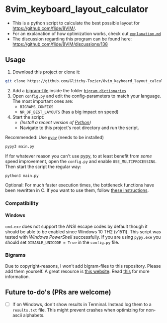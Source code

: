 # 8vim_keyboard_layout_calculator

- This is a python script to calculate the best possible layout for https://github.com/flide/8VIM/.
- For an explanation of how optimization works, check out [`explanation.md`](https://github.com/Glitchy-Tozier/8vim_keyboard_layout_calculator/blob/main/explanation.md)
- The discussion regarding this program can be found here: https://github.com/flide/8VIM/discussions/138

## Usage
1. Download this project or clone it:
```sh
git clone https://github.com/Glitchy-Tozier/8vim_keyboard_layout_calculator.git
```
2. Add a [bigram-file](#bigrams) inside the folder [`bigram_dictionaries`](https://github.com/Glitchy-Tozier/8vim_keyboard_layout_calculator/tree/main/bigram_dictionaries)
3. Open `config.py` and edit the config-parameters to match your language. The most important ones are:
    - `BIGRAMS_CONFIGS`
    - `NR_OF_BEST_LAYOUTS` (has a big impact on speed)
4. Start the script:
    - _(Install a recent version of [Python](https://www.python.org/))_
    - Navigate to this project's root directory and run the script.

Recommended: Use [`pypy`](https://www.pypy.org/) (needs to be installed)
```sh
pypy3 main.py
```
If for whatever reason you can't use pypy, to at least benefit from *some* speed improvement, open the `config.py` and enable `USE_MULTIPROCESSING`. Then start the script the regular way:
```sh
python3 main.py
```

Optional: For much faster execution times, the bottleneck functions have been rewritten in C. If you want to use them, follow [these instructions](cffi/README.md).

### Compatibility
#### Windows
`cmd.exe` does not support the ANSI escape codes by default though it should be able to be enabled since Windows 10 TH2 (v1511). This script was tested with *Windows PowerShell* successfully. If you are using `pypy.exe` you should set `DISABLE_UNICODE = True` in the `config.py` file.

### Bigrams
Due to copyright-reasons, I won't add bigram-files to this repository. Please add them yourself. A great resource is [this website](http://practicalcryptography.com/cryptanalysis/letter-frequencies-various-languages/).
Read [this](https://github.com/Glitchy-Tozier/8vim_keyboard_layout_calculator/blob/main/bigram_dictionaries/readme.txt) for more information.

## Future to-do's (PRs are welcome)
- [ ] If on Windows, don't show results in Terminal. Instead log them to a `results.txt` file. This might prevent crashes when optimizing for non-ascii alphabets.
